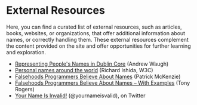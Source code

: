 # External Resources

Here, you can find a curated list of external resources, such as articles, books, websites,
or organizations, that offer additional information about names, or correctly handling them.
These external resources complement the content provided on the site and offer
opportunities for further learning and exploration.

- [Representing People's Names in Dublin Core][1] (Andrew Waugh)
- [Personal names around the world][2] (Richard Ishida, W3C)
- [Falsehoods Programmers Believe About Names][3] (Patrick McKenzie)
- [Falsehoods Programmers Believe About Names – With Examples][4] (Tony Rogers)
- [Your Name Is Invalid!][5] (@yournameisvalid), on Twitter

[1]: https://www.dublincore.org/specifications/dublin-core/name-representation/
[2]: https://www.w3.org/International/questions/qa-personal-names
[3]: https://www.kalzumeus.com/2010/06/17/falsehoods-programmers-believe-about-names/
[4]: https://shinesolutions.com/2018/01/08/falsehoods-programmers-believe-about-names-with-examples/
[5]: https://twitter.com/yournameisvalid
